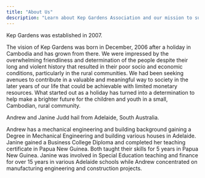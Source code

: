 ```yaml
---
title: "About Us"
description: "Learn about Kep Gardens Association and our mission to support rural youth in Cambodia"
---
```


Kep Gardens was established in 2007.

The vision of Kep Gardens was born in December,
2006 after a holiday in Cambodia and has grown
from there.
We were impressed by the
overwhelming friendliness and determination of
the people despite their long and violent history
that resulted in their poor socio and economic
conditions, particularly in the rural communities.
We had been seeking avenues to contribute in a
valuable and meaningful way to society in the later
years of our life that could be achievable with
limited monetary resources. What started out as
a holiday has turned into a determination to help
make a brighter future for the children and youth
in a small, Cambodian, rural community.

Andrew and Janine Judd hail from Adelaide,
South Australia.

Andrew has a mechanical engineering and
building background gaining a Degree in
Mechanical Engineering and building various
houses in Adelaide. Janine gained a Business
College Diploma and completed her teaching
certificate in Papua New Guinea. Both taught
their skills for 5 years in Papua New Guinea.
Janine was involved in Special Education
teaching and finance for over 15 years in various
Adelaide schools while Andrew concentrated on
manufacturing engineering and construction
projects.